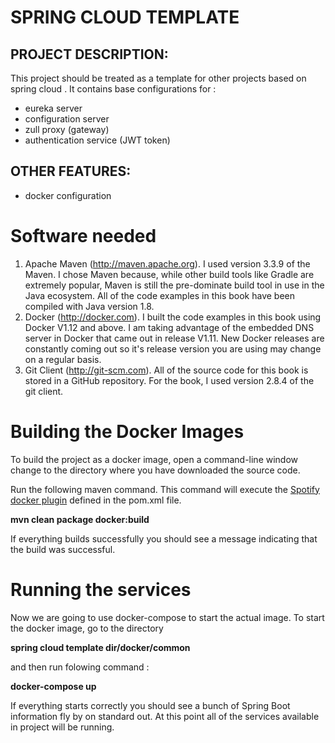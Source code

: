 # SPRING CLOUD TEMPLATE


## PROJECT DESCRIPTION:

This project should be treated as a template for other  projects based on spring cloud . It contains base configurations for  :
- eureka server
- configuration server
- zull proxy (gateway)
- authentication service (JWT token)

## OTHER FEATURES:
 - docker configuration
 
 # Software needed
1.	Apache Maven (http://maven.apache.org). I used version 3.3.9 of the Maven. I chose Maven because, while other build tools like Gradle are extremely popular, Maven is still the pre-dominate build tool in use in the Java ecosystem. All of the code examples in this book have been compiled with Java version 1.8.
2.	Docker (http://docker.com). I built the code examples in this book using Docker V1.12 and above. I am taking advantage of the embedded DNS server in Docker that came out in release V1.11. New Docker releases are constantly coming out so it's release version you are using may change on a regular basis.
3.	Git Client (http://git-scm.com). All of the source code for this book is stored in a GitHub repository. For the book, I used version 2.8.4 of the git client.

# Building the Docker Images
To build the project as a docker image, open a command-line window change to the directory where you have downloaded the source code.

Run the following maven command.  This command will execute the [Spotify docker plugin](https://github.com/spotify/docker-maven-plugin) defined in the pom.xml file.  

   **mvn clean package docker:build**

If everything builds successfully you should see a message indicating that the build was successful.


# Running the services 

Now we are going to use docker-compose to start the actual image.  To start the docker image, go  to the directory 

**spring cloud template dir/docker/common** 

and then run folowing command :

**docker-compose up**

If everything starts correctly you should see a bunch of Spring Boot information fly by on standard out.  At this point all of the services available in project will be running.
